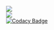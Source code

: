 
![](https://www.code-inspector.com/project/25261/score/svg) <br>
![](https://www.code-inspector.com/project/25261/status/svg) <br>
[![Codacy Badge](https://app.codacy.com/project/badge/Grade/4bc00477bff3414dbb1de43e9e7b7170)](https://www.codacy.com/gh/Rishikesh38/MiniProject/dashboard?utm_source=github.com&amp;utm_medium=referral&amp;utm_content=Rishikesh38/MiniProject&amp;utm_campaign=Badge_Grade)
